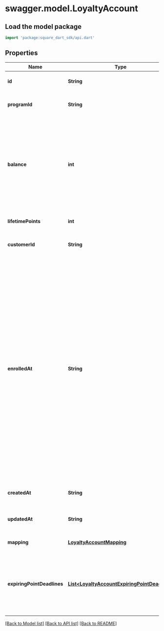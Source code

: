 # swagger.model.LoyaltyAccount

## Load the model package
```dart
import 'package:square_dart_sdk/api.dart'
```

## Properties
Name | Type | Description | Notes
------------ | ------------- | ------------- | -------------
**id** | **String** | The Square-assigned ID of the loyalty account. | [optional] [default to null]
**programId** | **String** | The Square-assigned ID of the [loyalty program](https://developer.squareup.com/reference/square_2023-12-13/objects/LoyaltyProgram) to which the account belongs. | [default to null]
**balance** | **int** | The available point balance in the loyalty account. If points are scheduled to expire, they are listed in the &#x60;expiring_point_deadlines&#x60; field.  Your application should be able to handle loyalty accounts that have a negative point balance (&#x60;balance&#x60; is less than 0). This might occur if a seller makes a manual adjustment or as a result of a refund or exchange. | [optional] [default to null]
**lifetimePoints** | **int** | The total points accrued during the lifetime of the account. | [optional] [default to null]
**customerId** | **String** | The Square-assigned ID of the [customer](https://developer.squareup.com/reference/square_2023-12-13/objects/Customer) that is associated with the account. | [optional] [default to null]
**enrolledAt** | **String** | The timestamp when the buyer joined the loyalty program, in RFC 3339 format. This field is used to display the **Enrolled On** or **Member Since** date in first-party Square products.  If this field is not set in a &#x60;CreateLoyaltyAccount&#x60; request, Square populates it after the buyer&#x27;s first action on their account  (when &#x60;AccumulateLoyaltyPoints&#x60; or &#x60;CreateLoyaltyReward&#x60; is called). In first-party flows, Square populates the field when the buyer agrees to the terms of service in Square Point of Sale.   This field is typically specified in a &#x60;CreateLoyaltyAccount&#x60; request when creating a loyalty account for a buyer who already interacted with their account.  For example, you would set this field when migrating accounts from an external system. The timestamp in the request can represent a current or previous date and time, but it cannot be set for the future. | [optional] [default to null]
**createdAt** | **String** | The timestamp when the loyalty account was created, in RFC 3339 format. | [optional] [default to null]
**updatedAt** | **String** | The timestamp when the loyalty account was last updated, in RFC 3339 format. | [optional] [default to null]
**mapping** | [**LoyaltyAccountMapping**](LoyaltyAccountMapping.md) |  | [optional] [default to null]
**expiringPointDeadlines** | [**List&lt;LoyaltyAccountExpiringPointDeadline&gt;**](LoyaltyAccountExpiringPointDeadline.md) | The schedule for when points expire in the loyalty account balance. This field is present only if the account has points that are scheduled to expire.   The total number of points in this field equals the number of points in the &#x60;balance&#x60; field. | [optional] [default to []]

[[Back to Model list]](../README.md#documentation-for-models) [[Back to API list]](../README.md#documentation-for-api-endpoints) [[Back to README]](../README.md)

